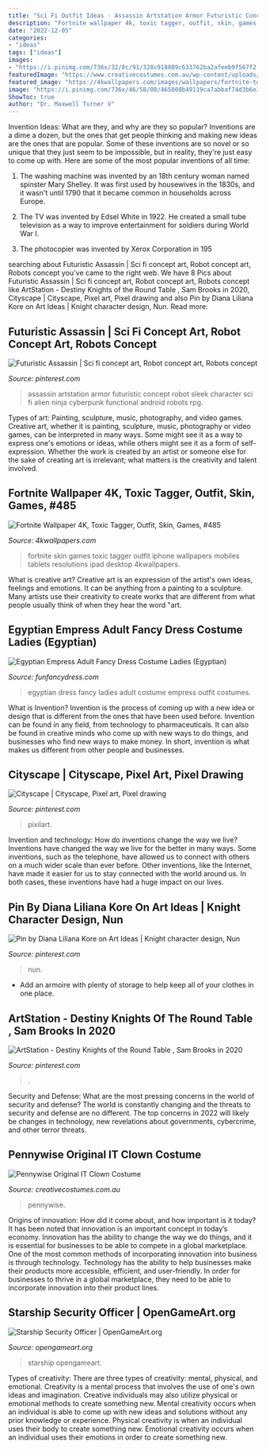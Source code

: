 ```yaml
---
title: "Sci Fi Outfit Ideas - Assassin Artstation Armor Futuristic Concept Robot Sleek Character Sci Fi Alien Ninja Cyberpunk Functional Android Robots Rpg"
description: "Fortnite wallpaper 4k, toxic tagger, outfit, skin, games, #485"
date: "2022-12-05"
categories:
- "ideas"
tags: ["ideas"]
images:
- "https://i.pinimg.com/736x/32/8c/91/328c918889c633762ba2afeeb9f567f2.jpg"
featuredImage: "https://www.creativecostumes.com.au/wp-content/uploads/2018/07/CC_April_18_213-768x1024.jpg"
featured_image: "https://4kwallpapers.com/images/wallpapers/fortnite-toxic-tagger-outfit-skin-1440x2560-485.jpg"
image: "https://i.pinimg.com/736x/46/58/08/465808b49119ca7abbaf74d3b6e30f3d.jpg"
ShowToc: true
author: "Dr. Maxwell Turner V"
---
```



Invention Ideas: What are they, and why are they so popular?
Inventions are a dime a dozen, but the ones that get people thinking and making new ideas are the ones that are popular. Some of these inventions are so novel or so unique that they just seem to be impossible, but in reality, they're just easy to come up with. Here are some of the most popular inventions of all time: 
1. The washing machine was invented by an 18th century woman named spinster Mary Shelley. It was first used by housewives in the 1830s, and it wasn't until 1790 that it became common in households across Europe.

2. The TV was invented by Edsel White in 1922. He created a small tube television as a way to improve entertainment for soldiers during World War I.

3. The photocopier was invented by Xerox Corporation in 195
	

		
searching about Futuristic Assassin | Sci fi concept art, Robot concept art, Robots concept you've came to the right web. We have 8 Pics about Futuristic Assassin | Sci fi concept art, Robot concept art, Robots concept like ArtStation - Destiny Knights of the Round Table , Sam Brooks in 2020, Cityscape | Cityscape, Pixel art, Pixel drawing and also Pin by Diana Liliana Kore on Art Ideas | Knight character design, Nun. Read more:
		
    
## Futuristic Assassin | Sci Fi Concept Art, Robot Concept Art, Robots Concept

<img loading=lazy src="https://i.pinimg.com/736x/32/8c/91/328c918889c633762ba2afeeb9f567f2.jpg" onerror="this.onerror=null;this.src='https://tse4.mm.bing.net/th?id=OIP.-gvoXMYYAR8NuIy1O-dxngHaMf&amp;pid=15.1';" alt="Futuristic Assassin | Sci fi concept art, Robot concept art, Robots concept">

_Source: pinterest.com_

>assassin artstation armor futuristic concept robot sleek character sci fi alien ninja cyberpunk functional android robots rpg. 

	

Types of art: Painting, sculpture, music, photography, and video games.
Creative art, whether it is painting, sculpture, music, photography or video games, can be interpreted in many ways. Some might see it as a way to express one's emotions or ideas, while others might see it as a form of self-expression. Whether the work is created by an artist or someone else for the sake of creating art is irrelevant; what matters is the creativity and talent involved.

    
## Fortnite Wallpaper 4K, Toxic Tagger, Outfit, Skin, Games, #485

<img loading=lazy src="https://4kwallpapers.com/images/wallpapers/fortnite-toxic-tagger-outfit-skin-1440x2560-485.jpg" onerror="this.onerror=null;this.src='https://tse4.mm.bing.net/th?id=OIP.4Q050EjYmyIOTl3gZU-auwHaNK&amp;pid=15.1';" alt="Fortnite Wallpaper 4K, Toxic Tagger, Outfit, Skin, Games, #485">

_Source: 4kwallpapers.com_

>fortnite skin games toxic tagger outfit iphone wallpapers mobiles tablets resolutions ipad desktop 4kwallpapers. 

	

What is creative art?
Creative art is an expression of the artist's own ideas, feelings and emotions. It can be anything from a painting to a sculpture. Many artists use their creativity to create works that are different from what people usually think of when they hear the word "art.

    
## Egyptian Empress Adult Fancy Dress Costume Ladies (Egyptian)

<img loading=lazy src="https://www.funfancydress.com/media/catalog/product/cache/1/image/1200x/040ec09b1e35df139433887a97daa66f/S/A/SANC_3277.jpg" onerror="this.onerror=null;this.src='https://tse2.mm.bing.net/th?id=OIP.dd-pM6vkBt8izTLoXJpwKwHaNm&amp;pid=15.1';" alt="Egyptian Empress Adult Fancy Dress Costume Ladies (Egyptian)">

_Source: funfancydress.com_

>egyptian dress fancy ladies adult costume empress outfit costumes. 

	

What is Invention?
Invention is the process of coming up with a new idea or design that is different from the ones that have been used before. Invention can be found in any field, from technology to pharmaceuticals. It can also be found in creative minds who come up with new ways to do things, and businesses who find new ways to make money. In short, invention is what makes us different from other people and businesses.

    
## Cityscape | Cityscape, Pixel Art, Pixel Drawing

<img loading=lazy src="https://i.pinimg.com/736x/46/58/08/465808b49119ca7abbaf74d3b6e30f3d.jpg" onerror="this.onerror=null;this.src='https://tse2.mm.bing.net/th?id=OIP.TRk7lxFs0YZwOJBeVUr-cQHaMx&amp;pid=15.1';" alt="Cityscape | Cityscape, Pixel art, Pixel drawing">

_Source: pinterest.com_

>pixilart. 

	

Invention and technology: How do inventions change the way we live?
Inventions have changed the way we live for the better in many ways. Some inventions, such as the telephone, have allowed us to connect with others on a much wider scale than ever before. Other inventions, like the Internet, have made it easier for us to stay connected with the world around us. In both cases, these inventions have had a huge impact on our lives.

    
## Pin By Diana Liliana Kore On Art Ideas | Knight Character Design, Nun

<img loading=lazy src="https://i.pinimg.com/736x/e5/10/59/e510597f8417f02f60bcf2b11fb8a44e.jpg" onerror="this.onerror=null;this.src='https://tse2.mm.bing.net/th?id=OIP.EgfF6izRICDnadB7HXvr2QHaMC&amp;pid=15.1';" alt="Pin by Diana Liliana Kore on Art Ideas | Knight character design, Nun">

_Source: pinterest.com_

>nun. 

	

- Add an armoire with plenty of storage to help keep all of your clothes in one place.

    
## ArtStation - Destiny Knights Of The Round Table , Sam Brooks In 2020

<img loading=lazy src="https://i.pinimg.com/736x/d4/6d/5e/d46d5e647f963fc7e64ac9d79fff96ed.jpg" onerror="this.onerror=null;this.src='https://tse4.mm.bing.net/th?id=OIP.knzoagOO4AizPnhjeE9QjgHaLu&amp;pid=15.1';" alt="ArtStation - Destiny Knights of the Round Table , Sam Brooks in 2020">

_Source: pinterest.com_

>. 

	

Security and Defense: What are the most pressing concerns in the world of security and defense?
The world is constantly changing and the threats to security and defense are no different. The top concerns in 2022 will likely be changes in technology, new revelations about governments, cybercrime, and other terror threats.

    
## Pennywise Original IT Clown Costume

<img loading=lazy src="https://www.creativecostumes.com.au/wp-content/uploads/2018/07/CC_April_18_213-768x1024.jpg" onerror="this.onerror=null;this.src='https://tse4.mm.bing.net/th?id=OIP.dNA8Mti6p9uNXnGjDyWdOAHaJ4&amp;pid=15.1';" alt="Pennywise Original IT Clown Costume">

_Source: creativecostumes.com.au_

>pennywise. 

	

Origins of innovation: How did it come about, and how important is it today?
It has been noted that innovation is an important concept in today’s economy. Innovation has the ability to change the way we do things, and it is essential for businesses to be able to compete in a global marketplace. One of the most common methods of incorporating innovation into business is through technology. Technology has the ability to help businesses make their products more accessible, efficient, and user-friendly. In order for businesses to thrive in a global marketplace, they need to be able to incorporate innovation into their product lines.

    
## Starship Security Officer | OpenGameArt.org

<img loading=lazy src="https://opengameart.org/sites/default/files/SecurityOfficer.png" onerror="this.onerror=null;this.src='https://tse4.mm.bing.net/th?id=OIP.joQMaQEQwUYzRy-dXpWCHQHaJ4&amp;pid=15.1';" alt="Starship Security Officer | OpenGameArt.org">

_Source: opengameart.org_

>starship opengameart. 

	

Types of creativity: There are three types of creativity: mental, physical, and emotional.
Creativity is a mental process that involves the use of one's own ideas and imagination. Creative individuals may also utilize physical or emotional methods to create something new. Mental creativity occurs when an individual is able to come up with new ideas and solutions without any prior knowledge or experience. Physical creativity is when an individual uses their body to create something new. Emotional creativity occurs when an individual uses their emotions in order to create something new.


